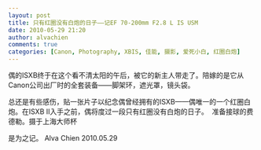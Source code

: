 ```yaml
---
layout: post
title: 只有红圈没有白炮的日子——记EF 70-200mm F2.8 L IS USM
date: 2010-05-29 21:20
author: alvachien
comments: true
categories: [Canon, Photography, XBIS, 佳能, 摄影, 爱死小白, 红圈白炮]
---
```

偶的ISXB终于在这个看不清太阳的午后，被它的新主人带走了。陪嫁的是它从Canon公司出厂时的全套装备——脚架环，遮光罩，镜头袋。

总还是有些感伤，贴一张片子以纪念偶曾经拥有的ISXB——偶唯一的一个红圈白炮。在ISXB II入手之前，偶将度过一段只有红圈没有白炮的日子。
<img src="http://farm4.static.flickr.com/3251/3056598076_06d66afdab_b.jpg" alt="" />
准备接球的费德勒。摄于上海大师杯

是为之记。
Alva Chien
2010.05.29
